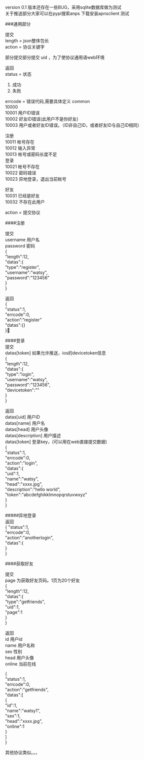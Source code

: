 version 0.1 版本还存在一些BUG，采用sqlite数据库做为测试  
关于推送部分大家可以在pypi搜索anps 下载安装apnsclient 测试  

###通用部分

提交  
length = json整体包长  
action = 协议关键字  

部分提交部分提交 uid ，为了使协议通用语web环境  

返回  
status = 状态  
1. 成功  
2. 失败    

errcode = 错误代码,需要具体定义 
common  
10000  
10001  	用户ID错误  
10002		好友ID错误(此用户不是你好友)  
10003		用户或者好友ID错误。（ID非自己ID，或者好友ID与自己ID相同）  

注册  
10011		帐号存在  
10012		输入异常  
10013		帐号或密码长度不足  
登录  
10021		帐号不存在  
10022		密码错误  
10023		异地登录，退出当前帐号  

好友  
10031		已经是好友  
10032		不存在此用户  


action = 提交协议  


####注册  

提交  
username 用户名  
password 密码  
{  
    "length":12,  
    "datas":{  
        "type":"register",  
        "username":"watsy",  
        "password":"123456"  
    }  
}  


返回  
{  
"status":1,  
"errcode":0,  
“action”:”register”  
"datas":{}  
}

####登录  
提交  
datas[token]  	如果允许推送，ios的devicetoken信息  
{  
    "length":12,  
    "datas":{  
        "type":"login",  
        "username":"watsy",  
        "password":"123456",  
        "devicetoken":""  
    }  
}  

返回  
datas[uid]		用户ID  
datas[name]		用户名  
datas[head]		用户头像  
datas[description]	用户描述  
datas[token] 		登录key，(可以用在web直接提交数据)  
{  
    "status":1,  
    "errcode":0,  
    "action":"login",  
    "datas":{  
        "uid":1,  
        "name":"watsy",  
        "head":"xxxx.jpg",  
        "description":"hello world",  
        "token":"abcdefghikklmnopqrstuvwxyz"  
    }  
}  


#####异地登录  
返回  
{
    "status":1,  
    "errcode":0,  
    "action":"anotherlogin",  
    "datas":{  
    }  
}  


####获取好友  

提交  
page 	为获取好友页码。1页为20个好友  
{  
    "length":12,  
    "datas":{  
        "type":"getfriends",  
        "uid":1,  
        "page":1  
    }  
}  


返回  
id 		用户id  
name		用户名称  
sex		性别  
head		用户头像  
online		当前在线  

{  
    "status":1,  
    "errcode":0,  
    "action":"getfriends",  
    "datas":[  
        {  
            "id":1,  
            "name":"watsy1",  
            "sex":1,  
            "head":"xxxx.jpg",  
            "online":1  
        }  
    ]  
}  


其他协议类似。。。   

